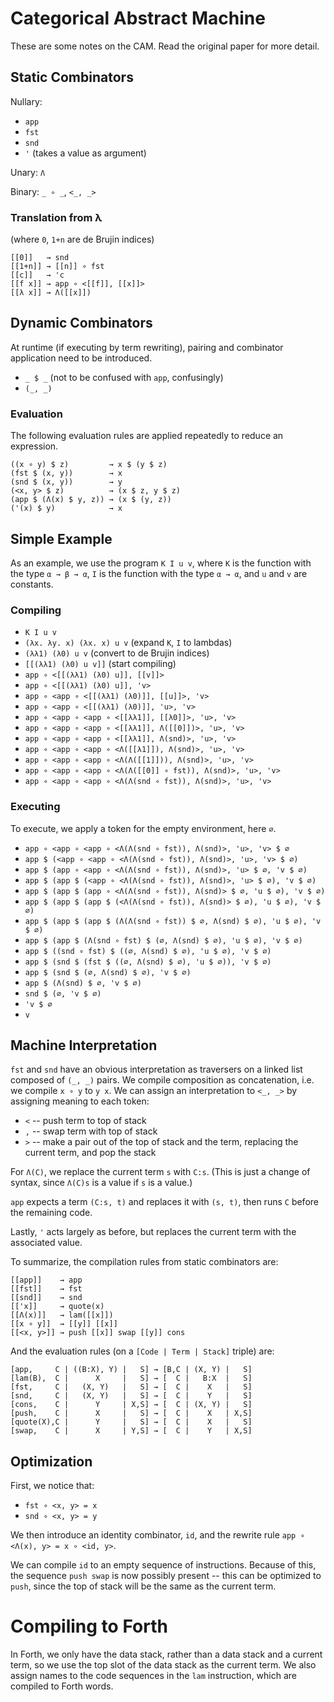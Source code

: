 Categorical Abstract Machine
============================

These are some notes on the CAM. Read the original paper for more detail.

Static Combinators
------------------

Nullary:

-	`app`
-	`fst`
-	`snd`
-	`'` (takes a value as argument)

Unary: `Λ`

Binary: `_ ∘ _`, `<_, _>`

### Translation from λ

(where `0`, `1+n` are de Brujin indices)

```
[[0]]   → snd
[[1+n]] → [[n]] ∘ fst
[[c]]   → 'c
[[f x]] → app ∘ <[[f]], [[x]]>
[[λ x]] → Λ([[x]])
```

Dynamic Combinators
-------------------

At runtime (if executing by term rewriting), pairing and combinator application need to be introduced.

-	`_ $ _` (not to be confused with `app`, confusingly)
-	`(_, _)`

### Evaluation

The following evaluation rules are applied repeatedly to reduce an expression.

```
((x ∘ y) $ z)         → x $ (y $ z)
(fst $ (x, y))        → x
(snd $ (x, y))        → y
(<x, y> $ z)          → (x $ z, y $ z)
(app $ (Λ(x) $ y, z)) → (x $ (y, z))
('(x) $ y)            → x
```

Simple Example
--------------

As an example, we use the program `K I u v`, where `K` is the function with the type `α → β → α`, `I` is the function with the type `α → α`, and `u` and `v` are constants.

### Compiling

-	`K I u v`
-	`(λx. λy. x) (λx. x) u v` (expand `K`, `I` to lambdas)
-	`(λλ1) (λ0) u v` (convert to de Brujin indices)
-	`[[(λλ1) (λ0) u v]]` (start compiling)
-	`app ∘ <[[(λλ1) (λ0) u]], [[v]]>`
-	`app ∘ <[[(λλ1) (λ0) u]], 'v>`
-	`app ∘ <app ∘ <[[(λλ1) (λ0)]], [[u]]>, 'v>`
-	`app ∘ <app ∘ <[[(λλ1) (λ0)]], 'u>, 'v>`
-	`app ∘ <app ∘ <app ∘ <[[λλ1]], [[λ0]]>, 'u>, 'v>`
-	`app ∘ <app ∘ <app ∘ <[[λλ1]], Λ([[0]])>, 'u>, 'v>`
-	`app ∘ <app ∘ <app ∘ <[[λλ1]], Λ(snd)>, 'u>, 'v>`
-	`app ∘ <app ∘ <app ∘ <Λ([[λ1]]), Λ(snd)>, 'u>, 'v>`
-	`app ∘ <app ∘ <app ∘ <Λ(Λ([[1]])), Λ(snd)>, 'u>, 'v>`
-	`app ∘ <app ∘ <app ∘ <Λ(Λ([[0]] ∘ fst)), Λ(snd)>, 'u>, 'v>`
-	`app ∘ <app ∘ <app ∘ <Λ(Λ(snd ∘ fst)), Λ(snd)>, 'u>, 'v>`

### Executing

To execute, we apply a token for the empty environment, here `∅`.

-	`app ∘ <app ∘ <app ∘ <Λ(Λ(snd ∘ fst)), Λ(snd)>, 'u>, 'v> $ ∅`
-	`app $ (<app ∘ <app ∘ <Λ(Λ(snd ∘ fst)), Λ(snd)>, 'u>, 'v> $ ∅)`
-	`app $ (app ∘ <app ∘ <Λ(Λ(snd ∘ fst)), Λ(snd)>, 'u> $ ∅, 'v $ ∅)`
-	`app $ (app $ (<app ∘ <Λ(Λ(snd ∘ fst)), Λ(snd)>, 'u> $ ∅), 'v $ ∅)`
-	`app $ (app $ (app ∘ <Λ(Λ(snd ∘ fst)), Λ(snd)> $ ∅, 'u $ ∅), 'v $ ∅)`
-	`app $ (app $ (app $ (<Λ(Λ(snd ∘ fst)), Λ(snd)> $ ∅), 'u $ ∅), 'v $ ∅)`
-	`app $ (app $ (app $ (Λ(Λ(snd ∘ fst)) $ ∅, Λ(snd) $ ∅), 'u $ ∅), 'v $ ∅)`
-	`app $ (app $ (Λ(snd ∘ fst) $ (∅, Λ(snd) $ ∅), 'u $ ∅), 'v $ ∅)`
-	`app $ ((snd ∘ fst) $ ((∅, Λ(snd) $ ∅), 'u $ ∅), 'v $ ∅)`
-	`app $ (snd $ (fst $ ((∅, Λ(snd) $ ∅), 'u $ ∅)), 'v $ ∅)`
-	`app $ (snd $ (∅, Λ(snd) $ ∅), 'v $ ∅)`
-	`app $ (Λ(snd) $ ∅, 'v $ ∅)`
-	`snd $ (∅, 'v $ ∅)`
-	`'v $ ∅`
-	`v`

Machine Interpretation
----------------------

`fst` and `snd` have an obvious interpretation as traversers on a linked list composed of `(_, _)` pairs. We compile composition as concatenation, i.e. we compile `x ∘ y` to `y x`. We can assign an interpretation to `<_, _>` by assigning meaning to each token:

-	`<` -- push term to top of stack
-	`,` -- swap term with top of stack
-	`>` -- make a pair out of the top of stack and the term, replacing the current term, and pop the stack

For `Λ(C)`, we replace the current term `s` with `C:s`. (This is just a change of syntax, since `Λ(C)s` is a value if `s` is a value.)

`app` expects a term `(C:s, t)` and replaces it with `(s, t)`, then runs `C` before the remaining code.

Lastly, `'` acts largely as before, but replaces the current term with the associated value.

To summarize, the compilation rules from static combinators are:

```
[[app]]    → app
[[fst]]    → fst
[[snd]]    → snd
[['x]]     → quote(x)
[[Λ(x)]]   → lam([[x]])
[[x ∘ y]]  → [[y]] [[x]]
[[<x, y>]] → push [[x]] swap [[y]] cons
```

And the evaluation rules (on a `[Code | Term | Stack]` triple) are:

```
[app,     C | ((B:X), Y) |   S] → [B,C | (X, Y) |   S]
[lam(B),  C |      X     |   S] → [  C |   B:X  |   S]
[fst,     C |   (X, Y)   |   S] → [  C |    X   |   S]
[snd,     C |   (X, Y)   |   S] → [  C |    Y   |   S]
[cons,    C |      Y     | X,S] → [  C | (X, Y) |   S]
[push,    C |      X     |   S] → [  C |    X   | X,S]
[quote(X),C |      Y     |   S] → [  C |    X   |   S]
[swap,    C |      X     | Y,S] → [  C |    Y   | X,S]
```

Optimization
------------

First, we notice that:

-	`fst ∘ <x, y> = x`
-	`snd ∘ <x, y> = y`

We then introduce an identity combinator, `id`, and the rewrite rule `app ∘ <Λ(x), y> = x ∘ <id, y>`.

We can compile `id` to an empty sequence of instructions. Because of this, the sequence `push swap` is now possibly present -- this can be optimized to `push`, since the top of stack will be the same as the current term.

Compiling to Forth
==================

In Forth, we only have the data stack, rather than a data stack and a current term, so we use the top slot of the data stack as the current term. We also assign names to the code sequences in the `lam` instruction, which are compiled to Forth words.
